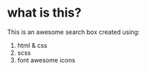 # what is this?

This is an awesome search box created using:
1. html & css
2. scss
3. font awesome icons
